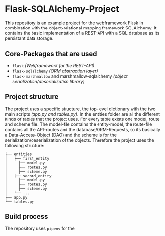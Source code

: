 # Flask-SQLAlchemy-Project 

This repository is an example project for the webframework Flask in combination with the object-relational mapping framework SQLAlchemy. It contains the basic implementation
of a REST-API with a SQL database as its persistant data storage.

## Core-Packages that are used

* ``flask`` *(Webframework for the REST-API)*
* ``flask-sqlalchemy`` *(ORM abstraction layer)*
* ``flask-marshmallow`` and marshmallow-sqlalchemy *(object serialization/deserialization library)*

## Project structure

The project uses a specific structure, the top-level dictionary with the two main scripts *(app.py and tables.py)*. In the entities folder are all the different kinds of 
tables that the project uses. For every table exists one model, route and scheme file. The model-file contains the entity-model, the route-file contains all the API-routes 
and the database/ORM-Requests, so its basically a Data-Access-Object (DAO) and the scheme is for the serialization/deserialization of the objects. Therefore the project uses
the following structure:

```
├── entities
│   ├── first_entity
│     ├── model.py
│     ├── routes.py
│     ├── scheme.py
│   ├── second_entity
│     ├── model.py
│     ├── routes.py
│     ├── scheme.py
│   └── ...
├── app.py
└── tables.py
```

## Build process

The repository uses ``pipenv`` for the 


